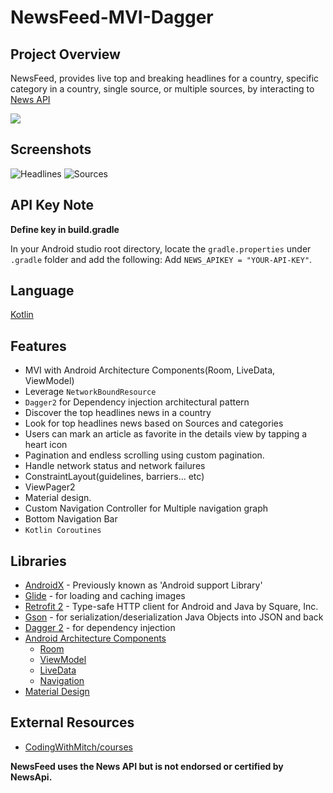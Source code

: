 # NewsFeed-MVI-Dagger

## Project Overview

NewsFeed, provides live top and breaking headlines for a country, specific category in a country, single source, or multiple sources, by interacting to [News API](https://newsapi.org/)

 <p align="left"><img src="https://img.shields.io/badge/status-incomplete-orange.svg" /></p>

## Screenshots

![Headlines](https://user-images.githubusercontent.com/51857962/75750498-721a3400-5d78-11ea-9535-608cbb8f64b5.png) ![Sources](https://user-images.githubusercontent.com/51857962/75750506-75152480-5d78-11ea-9d6e-0f1e322a7d99.png)

## API Key Note

**Define key in build.gradle**

In your Android studio root directory, locate the `gradle.properties` under `.gradle` folder and add the following:
Add `NEWS_APIKEY = "YOUR-API-KEY"`.

## Language

[Kotlin](https://kotlinlang.org/)

## Features

- MVI with Android Architecture Components(Room, LiveData, ViewModel)
- Leverage `NetworkBoundResource`
- `Dagger2` for Dependency injection architectural pattern
- Discover the top headlines news in a country
- Look for top headlines news based on Sources and categories
- Users can mark an article as favorite in the details view by tapping a heart icon
- Pagination and endless scrolling using custom pagination.
- Handle network status and network failures
- ConstraintLayout(guidelines, barriers... etc)
- ViewPager2
- Material design.
- Custom Navigation Controller for Multiple navigation graph
- Bottom Navigation Bar
- `Kotlin Coroutines`

## Libraries

- [AndroidX](https://developer.android.com/jetpack/androidx/) - Previously known as 'Android support Library'
- [Glide](https://github.com/bumptech/glide) - for loading and caching images
- [Retrofit 2](https://github.com/square/retrofit) - Type-safe HTTP client for Android and Java by Square, Inc.
- [Gson](https://github.com/google/gson) - for serialization/deserialization Java Objects into JSON and back
- [Dagger 2](https://dagger.dev/) - for dependency injection
- [Android Architecture Components](https://developer.android.com/topic/libraries/architecture/)
  - [Room](https://developer.android.com/topic/libraries/architecture/room)
  - [ViewModel](https://developer.android.com/topic/libraries/architecture/viewmodel)
  - [LiveData](https://developer.android.com/topic/libraries/architecture/livedata)
  - [Navigation](https://developer.android.com/guide/navigation?gclid=CjwKCAiA-vLyBRBWEiwAzOkGVLT4zk8NhxWujb6P4i-NUdcw4U3hWy5gKcnTkHE3IgE18_dayy7bBRoCxtYQAvD_BwE)
- [Material Design](https://material.io/develop/)

## External Resources

- [CodingWithMitch/courses](https://codingwithmitch.com/courses/)

**NewsFeed uses the News API but is not endorsed or certified by NewsApi.**
